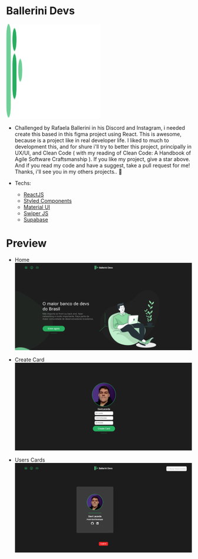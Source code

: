 # Ballerini Devs

<img src="https://github.com/DaviLacerda/ballerini_devs/blob/master/public/readme/assets/logo.svg" alt="Ballerini Devs Logo" width="256" height="256" />

* Challenged by Rafaela Ballerini in his Discord and Instagram, i needed create this based in this figma project using React. This is awesome, because is a project like in real developer life. I liked to much to development this, and for shure i'll try to better this project, principally in UX/UI, and Clean Code ( with my reading of Clean Code: A Handbook of Agile Software Craftsmanship ). If you like my project, give a star above. And if you read my code and have a suggest, take a pull request for me! Thanks, i'll see you in my others projects.. 👋

* Techs:
  * [ReactJS](https://reactjs.org/)
  * [Styled Components](https://styled-components.com/)
  * [Material UI](https://mui.com/pt/)
  * [Swiper JS](https://swiperjs.com/)
  * [Supabase](https://supabase.com/)

# Preview

* Home
![home preview](https://github.com/DaviLacerda/ballerini_devs/blob/master/public/readme/assets/home-preview.png)

* Create Card
![create card preview](https://github.com/DaviLacerda/ballerini_devs/blob/master/public/readme/assets/create-card-preview.png)

* Users Cards
![card slider preview](https://github.com/DaviLacerda/ballerini_devs/blob/master/public/readme/assets/cards-preview.gif)
